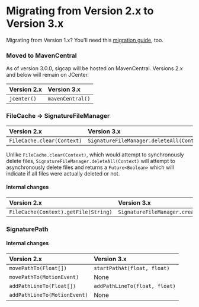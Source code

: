 # Migrating from Version 2.x to Version 3.x

Migrating from Version 1.x? You'll need this [migration guide](https://github.com/mattsilber/sigcap/raw/master/migration-v1-v2.md), too.

### Moved to MavenCentral

As of version 3.0.0, sigcap will be hosted on MavenCentral. Versions 2.x and below will remain on JCenter.

| Version 2.x | Version 3.x |
| :--- | :--- |
| `jcenter()` | `mavenCentral()` |

### FileCache -> SignatureFileManager

| Version 2.x | Version 3.x |
| :--- | :--- |
| `FileCache.clear(Context)` | `SignatureFileManager.deleteAll(Context)` |

Unlike `FileCache.clear(Context)`, which would attempt to synchronously delete files, `SignatureFileManager.deleteAll(Context)` will attempt to asynchronously delete files and returns a `Future<Boolean>` which will indicate if all files were actually deleted or not.

#### Internal changes

| Version 2.x | Version 3.x |
| :--- | :--- |
| `FileCache(Context).getFile(String)` | `SignatureFileManager.createTempFile(Context)` |

### SignaturePath

#### Internal changes

| Version 2.x | Version 3.x |
| :--- | :--- |
| `movePathTo(Float[])` | `startPathAt(float, float)` |
| `movePathTo(MotionEvent)` | None |
| `addPathLineTo(Float[])` | `addPathLineTo(float, float)` |
| `addPathLineTo(MotionEvent)` | None |